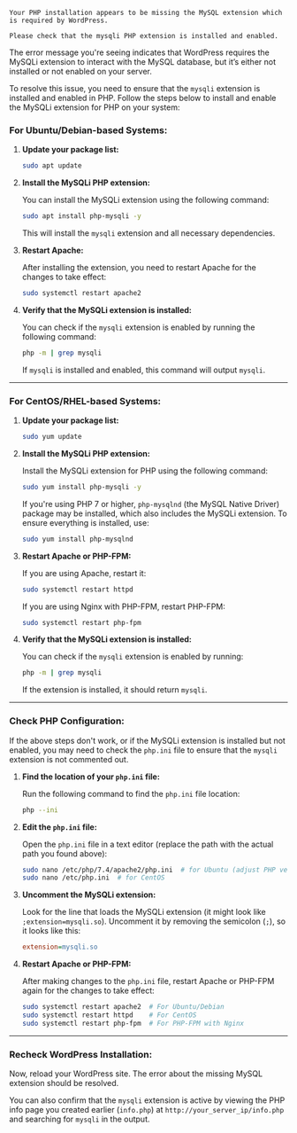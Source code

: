 ```
Your PHP installation appears to be missing the MySQL extension which is required by WordPress.

Please check that the mysqli PHP extension is installed and enabled.
```

The error message you're seeing indicates that WordPress requires the MySQLi extension to interact with the MySQL database, but it’s either not installed or not enabled on your server.

To resolve this issue, you need to ensure that the `mysqli` extension is installed and enabled in PHP. Follow the steps below to install and enable the MySQLi extension for PHP on your system:

### **For Ubuntu/Debian-based Systems:**

1. **Update your package list:**

   ```bash
   sudo apt update
   ```

2. **Install the MySQLi PHP extension:**

   You can install the MySQLi extension using the following command:

   ```bash
   sudo apt install php-mysqli -y
   ```

   This will install the `mysqli` extension and all necessary dependencies.

3. **Restart Apache:**

   After installing the extension, you need to restart Apache for the changes to take effect:

   ```bash
   sudo systemctl restart apache2
   ```

4. **Verify that the MySQLi extension is installed:**

   You can check if the `mysqli` extension is enabled by running the following command:

   ```bash
   php -m | grep mysqli
   ```

   If `mysqli` is installed and enabled, this command will output `mysqli`.

---

### **For CentOS/RHEL-based Systems:**

1. **Update your package list:**

   ```bash
   sudo yum update
   ```

2. **Install the MySQLi PHP extension:**

   Install the MySQLi extension for PHP using the following command:

   ```bash
   sudo yum install php-mysqli -y
   ```

   If you're using PHP 7 or higher, `php-mysqlnd` (the MySQL Native Driver) package may be installed, which also includes the MySQLi extension. To ensure everything is installed, use:

   ```bash
   sudo yum install php-mysqlnd
   ```

3. **Restart Apache or PHP-FPM:**

   If you are using Apache, restart it:

   ```bash
   sudo systemctl restart httpd
   ```

   If you are using Nginx with PHP-FPM, restart PHP-FPM:

   ```bash
   sudo systemctl restart php-fpm
   ```

4. **Verify that the MySQLi extension is installed:**

   You can check if the `mysqli` extension is enabled by running:

   ```bash
   php -m | grep mysqli
   ```

   If the extension is installed, it should return `mysqli`.

---

### **Check PHP Configuration:**

If the above steps don't work, or if the MySQLi extension is installed but not enabled, you may need to check the `php.ini` file to ensure that the `mysqli` extension is not commented out.

1. **Find the location of your `php.ini` file:**

   Run the following command to find the `php.ini` file location:

   ```bash
   php --ini
   ```

2. **Edit the `php.ini` file:**

   Open the `php.ini` file in a text editor (replace the path with the actual path you found above):

   ```bash
   sudo nano /etc/php/7.4/apache2/php.ini  # for Ubuntu (adjust PHP version accordingly)
   sudo nano /etc/php.ini  # for CentOS
   ```

3. **Uncomment the MySQLi extension:**

   Look for the line that loads the MySQLi extension (it might look like `;extension=mysqli.so`). Uncomment it by removing the semicolon (`;`), so it looks like this:

   ```ini
   extension=mysqli.so
   ```

4. **Restart Apache or PHP-FPM:**

   After making changes to the `php.ini` file, restart Apache or PHP-FPM again for the changes to take effect:

   ```bash
   sudo systemctl restart apache2  # For Ubuntu/Debian
   sudo systemctl restart httpd    # For CentOS
   sudo systemctl restart php-fpm  # For PHP-FPM with Nginx
   ```

---

### **Recheck WordPress Installation:**

Now, reload your WordPress site. The error about the missing MySQL extension should be resolved.

You can also confirm that the `mysqli` extension is active by viewing the PHP info page you created earlier (`info.php`) at `http://your_server_ip/info.php` and searching for `mysqli` in the output.